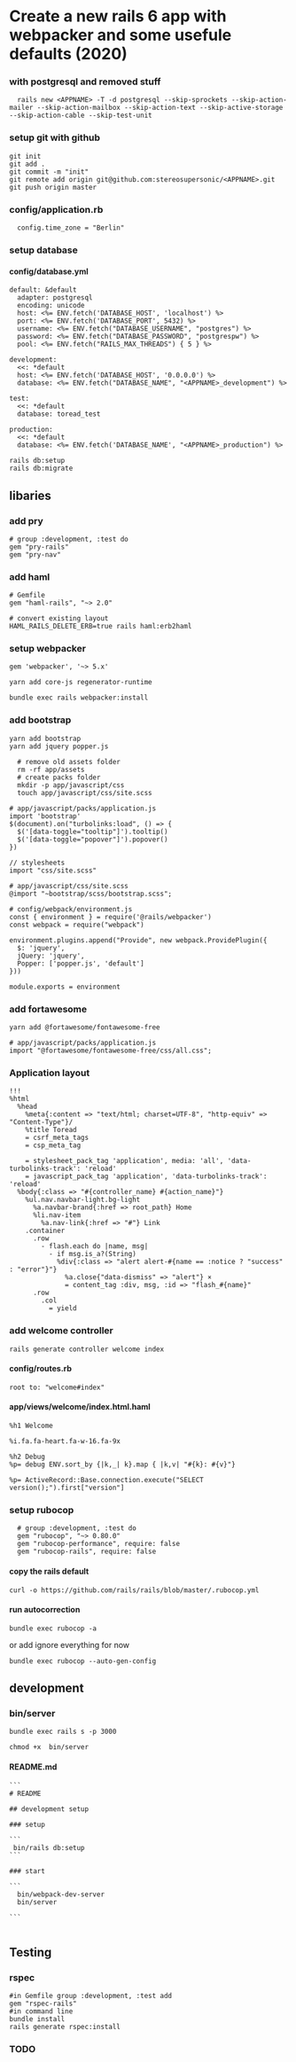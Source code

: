 # Create a new rails 6 app with webpacker and some usefule defaults (2020)

### with postgresql and removed stuff
```
  rails new <APPNAME> -T -d postgresql --skip-sprockets --skip-action-mailer --skip-action-mailbox --skip-action-text --skip-active-storage --skip-action-cable --skip-test-unit 
```


### setup git with github

```
git init
git add .
git commit -m "init"
git remote add origin git@github.com:stereosupersonic/<APPNAME>.git
git push origin master
```

### config/application.rb

```
  config.time_zone = "Berlin"
```

### setup database

#### config/database.yml
```
default: &default
  adapter: postgresql
  encoding: unicode
  host: <%= ENV.fetch('DATABASE_HOST', 'localhost') %>
  port: <%= ENV.fetch('DATABASE_PORT', 5432) %>
  username: <%= ENV.fetch("DATABASE_USERNAME", "postgres") %>
  password: <%= ENV.fetch("DATABASE_PASSWORD", "postgrespw") %>
  pool: <%= ENV.fetch("RAILS_MAX_THREADS") { 5 } %>

development:
  <<: *default 
  host: <%= ENV.fetch('DATABASE_HOST', '0.0.0.0') %>
  database: <%= ENV.fetch("DATABASE_NAME", "<APPNAME>_development") %>

test:
  <<: *default
  database: toread_test

production:
  <<: *default
  database: <%= ENV.fetch('DATABASE_NAME', "<APPNAME>_production") %>
```


```
rails db:setup
rails db:migrate
```

## libaries 

### add pry

```
# group :development, :test do
gem "pry-rails"
gem "pry-nav"
```

### add haml

```
# Gemfile
gem "haml-rails", "~> 2.0"

# convert existing layout
HAML_RAILS_DELETE_ERB=true rails haml:erb2haml
```

### setup webpacker

```
gem 'webpacker', '~> 5.x'

yarn add core-js regenerator-runtime

bundle exec rails webpacker:install
```


### add bootstrap

```
yarn add bootstrap
yarn add jquery popper.js
``` 


```
  # remove old assets folder
  rm -rf app/assets
  # create packs folder
  mkdir -p app/javascript/css
  touch app/javascript/css/site.scss
```

```
# app/javascript/packs/application.js
import 'bootstrap'
$(document).on("turbolinks:load", () => {
  $('[data-toggle="tooltip"]').tooltip()
  $('[data-toggle="popover"]').popover()
})

// stylesheets
import "css/site.scss"
```

```
# app/javascript/css/site.scss
@import "~bootstrap/scss/bootstrap.scss";
```

```
# config/webpack/environment.js
const { environment } = require('@rails/webpacker')
const webpack = require("webpack") 

environment.plugins.append("Provide", new webpack.ProvidePlugin({ 
  $: 'jquery',
  jQuery: 'jquery',
  Popper: ['popper.js', 'default']
}))  

module.exports = environment
```

### add fortawesome

```
yarn add @fortawesome/fontawesome-free 

# app/javascript/packs/application.js
import "@fortawesome/fontawesome-free/css/all.css";
```

### Application layout

```
!!!
%html
  %head
    %meta{:content => "text/html; charset=UTF-8", "http-equiv" => "Content-Type"}/
    %title Toread
    = csrf_meta_tags
    = csp_meta_tag
    
    = stylesheet_pack_tag 'application', media: 'all', 'data-turbolinks-track': 'reload'
    = javascript_pack_tag 'application', 'data-turbolinks-track': 'reload'
  %body{:class => "#{controller_name} #{action_name}"}
    %ul.nav.navbar-light.bg-light
      %a.navbar-brand{:href => root_path} Home
      %li.nav-item
        %a.nav-link{:href => "#"} Link
    .container
      .row
        - flash.each do |name, msg|
          - if msg.is_a?(String)
            %div{:class => "alert alert-#{name == :notice ? "success" : "error"}"}
              %a.close{"data-dismiss" => "alert"} ×
              = content_tag :div, msg, :id => "flash_#{name}"
      .row
        .col
          = yield
```

### add welcome controller

```
rails generate controller welcome index
```

#### config/routes.rb
```
root to: "welcome#index"
```

#### app/views/welcome/index.html.haml
```
%h1 Welcome

%i.fa.fa-heart.fa-w-16.fa-9x

%h2 Debug
%p= debug ENV.sort_by {|k,_| k}.map { |k,v| "#{k}: #{v}"}

%p= ActiveRecord::Base.connection.execute("SELECT version();").first["version"]
```

### setup rubocop

```
  # group :development, :test do
  gem "rubocop", "~> 0.80.0"
  gem "rubocop-performance", require: false
  gem "rubocop-rails", require: false
```

#### copy the rails default

```
curl -o https://github.com/rails/rails/blob/master/.rubocop.yml
``` 

#### run autocorrection
```
bundle exec rubocop -a
``` 

or add ignore everything for now

```
bundle exec rubocop --auto-gen-config
```


## development

### bin/server
``` 
bundle exec rails s -p 3000

```

```
chmod +x  bin/server
```

#### README.md

~~~~
```
# README

## development setup

### setup 

```
 bin/rails db:setup
```

### start 

``` 
  bin/webpack-dev-server
  bin/server

```


~~~~

## Testing

### rspec

```
#in Gemfile group :development, :test add 
gem "rspec-rails"
#in command line
bundle install
rails generate rspec:install
```

### TODO
